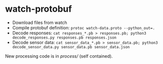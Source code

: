 watch-protobuf
==============

 - Download files from watch
 - Compile protobuf definition: `protoc watch-data.proto --python_out=.`
 - Decode responses: `cat responses_*.pb > responses.pb; python3 decode_responses.py responses.pb responses.json`
 - Decode sensor data: `cat sensor_data_*.pb > sensor_data.pb; python3 decode_sensor_data.py sensor_data.pb sensor_data.json`

New processing code is in *process/* (self contained).

